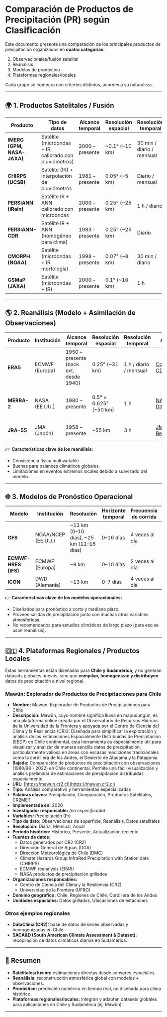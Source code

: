 # Comparación de Productos de Precipitación (PR) según Clasificación

Este documento presenta una comparación de los principales productos de precipitación organizados en **cuatro categorías**:  
1. Observacionales/fusión satelital  
2. Reanálisis  
3. Modelos de pronóstico  
4. Plataformas regionales/locales  

Cada grupo se compara con criterios distintos, acordes a su naturaleza.

---

## 🌍 1. Productos Satelitales / Fusión

| Producto   | Tipo de datos | Alcance temporal | Resolución espacial | Resolución temporal | Acceso | Tiempo real | Data histórica | Disponible en GEE |
|------------|---------------|------------------|---------------------|---------------------|--------|-------------|----------------|-------------------|
| **IMERG (GPM, NASA-JAXA)** | Satélite (microondas + IR, calibrado con pluviómetros) | 2000 – presente | ~0.1° (~10 km) | 30 min / diario / mensual | [NASA GPM](https://gpm.nasa.gov/data) | ✅ (versión Early Run) | ✅ (20+ años) | ✅ |
| **CHIRPS (UCSB)** | Satélite (IR) + interpolación de pluviómetros | 1981 – presente | 0.05° (~5 km) | Diario / mensual | [CHC UCSB](https://www.chc.ucsb.edu/data/chirps) | ❌ (rezago de semanas) | ✅ (40+ años) | ✅ |
| **PERSIANN (iRain)** | Satélite IR + ANN calibrado con microondas | 2000 – presente | 0.25° (~25 km) | 1 h / diario | [iRain](https://irain.eng.uci.edu/) | ✅ (latencia ~1 h) | ❌ (sin serie climática larga) | ❌ |
| **PERSIANN-CDR** | Satélite IR + ANN (homogéneo para clima) | 1983 – presente | 0.25° (~25 km) | Diario | [CHRS Data](https://chrsdata.eng.uci.edu/) | ❌ (rezago de meses) | ✅ (40+ años) | ✅ |
| **CMORPH (NOAA)** | Satélite (microondas + IR morfología) | 1998 – presente | 0.07° (~8 km) | 30 min / diario | [NOAA CPC](https://www.cpc.ncep.noaa.gov/products/janowiak/cmorph_description.html) | ✅ (near real time) | ✅ (25+ años) | ✅ |
| **GSMaP (JAXA)** | Satélite (microondas + IR) | 2000 – presente | 0.1° (~10 km) | 1 h | [JAXA GPM](https://sharaku.eorc.jaxa.jp/GSMaP/) | ✅ (near real time) | ✅ (20+ años) | ✅ |

---

## 🌎 2. Reanálisis (Modelo + Asimilación de Observaciones)

| Producto   | Institución | Alcance temporal | Resolución espacial | Resolución temporal | Acceso | Tiempo real | Variables multiclima | Disponible en GEE |
|------------|-------------|------------------|---------------------|---------------------|--------|-------------|----------------------|-------------------|
| **ERA5** | ECMWF (Europa) | 1950 – presente (back ext. desde 1940) | 0.25° (~31 km) | 1 h / diario / mensual | [Copernicus CDS](https://cds.climate.copernicus.eu/) | ❌ (rezago ~5 días) | ✅ (atmósfera completa, superficie y océano) | ✅ |
| **MERRA-2** | NASA (EE.UU.) | 1980 – presente | 0.5° × 0.625° (~50 km) | 1 h | [NASA GES DISC](https://gmao.gsfc.nasa.gov/reanalysis/MERRA-2/) | ❌ (rezago semanas) | ✅ (énfasis en aerosoles y balance radiativo) | ❌ (no directo) |
| **JRA-55** | JMA (Japón) | 1958 – presente | ~55 km | 3 h | [JMA Reanalysis](https://jra.kishou.go.jp/JRA-55/index_en.html) | ❌ | ✅ (larga serie climática) | ❌ |

👉 **Características clave de los reanálisis:**
- Consistencia física multivariable.  
- Buenas para balances climáticos globales.  
- Limitaciones en eventos extremos locales debido a suavizado del modelo.  

---

## 🌐 3. Modelos de Pronóstico Operacional

| Modelo | Institución | Resolución | Horizonte temporal | Frecuencia de corrida | Acceso |
|--------|-------------|------------|--------------------|------------------------|--------|
| **GFS** | NOAA/NCEP (EE.UU.) | ~13 km (0–10 días), ~25 km (11–16 días) | 0–16 días | 4 veces al día | [NOAA NOMADS](https://nomads.ncep.noaa.gov/) |
| **ECMWF-HRES (IFS)** | ECMWF (Europa) | ~9 km | 0–10 días | 2 veces al día | [ECMWF](https://www.ecmwf.int/en/forecasts/datasets) |
| **ICON** | DWD (Alemania) | ~13 km | 0–7 días | 4 veces al día | [DWD ICON](https://www.dwd.de/EN/ourservices/nwp_forecast_data/nwp_forecast_data.html) |

👉 **Características clave de los modelos operacionales:**
- Diseñados para pronóstico a corto y mediano plazo.  
- Proveen salidas de precipitación junto con muchas otras variables atmosféricas.  
- No recomendados para estudios climáticos de largo plazo (para eso se usan reanálisis).  

---

## 🇨🇱 4. Plataformas Regionales / Productos Locales

Estas herramientas están diseñadas para **Chile y Sudamérica**, y no generan datasets globales nuevos, sino que **compilan, homogenizan y distribuyen** datos de precipitación a nivel regional.  

### Mawün: Explorador de Productos de Precipitaciones para Chile

- **Nombre:** Mawün: Explorador de Productos de Precipitaciones para Chile  
- **Descripción:** Mawün, cuyo nombre significa lluvia en mapudungún, es una plataforma online creada por el Observatorio de Recursos Hídricos de la Universidad de la Frontera y apoyada por el Centro de Ciencia del Clima y la Resiliencia (CR)2. Diseñada para simplificar la exploración y análisis de las Estimaciones Espacialmente Distribuidas de Precipitación (EEDP) en Chile continental, esta herramienta es especialmente útil para visualizar y analizar de manera sencilla datos de precipitación, particularmente valiosa en áreas con escasas mediciones tradicionales como la cordillera de los Andes, el Desierto de Atacama y la Patagonia.  
- **Bajada:** Comparación de productos de precipitación con observaciones (1980/98 - 2022) en Chile continental. Permite una fácil visualización y análisis preliminar de estimaciones de precipitación distribuidas espacialmente.  
- **URL:** [https://mawun.cr2.cl](https://mawun.cr2.cl)  
- **Tipo:** Análisis comparativo y herramientas especializadas  
- **Palabras claves:** Precipitación, Comparación, Productos Satelitales, CR2MET  
- **Implementada en:** 2020  
- **Investigador responsable:** *(no especificado)*  
- **Variables:** Precipitación (Pr)  
- **Tipo de dato:** Observaciones de superficie, Reanálisis, Datos satelitales  
- **Resolución:** Diaria, Mensual, Anual  
- **Periodo histórico:** Histórico, Presente, Actualización reciente  
- **Fuentes de datos:**  
  - Datos generados por CR2 (CR2)  
  - Dirección General de Aguas (DGA)  
  - Dirección Meteorológica de Chile (DMC)  
  - Climate Hazards Group InfraRed Precipitation with Station data (CHIRPS)  
  - ECMWF reanalysis (ERA5)  
  - NASA productos de precipitación grillados  
- **Organizaciones responsables:**  
  - Centro de Ciencia del Clima y la Resiliencia (CR2)  
  - Universidad de la Frontera (UFRO)  
- **Dominio geográfico:** Chile, Regiones de Chile, Cordillera de los Andes  
- **Unidades espaciales:** Datos grillados, Ubicaciones de estaciones  


### Otros ejemplos regionales
- **DataClima (CR2):** base de datos de series observadas y homogenizadas en Chile.  
- **SACA&D (South American Climate Assessment & Dataset):** recopilación de datos climáticos diarios en Sudamérica.  

---

## 📌 Resumen
- **Satelitales/fusión:** estimaciones directas desde sensores espaciales.  
- **Reanálisis:** reconstrucción atmosférica global con modelos + observaciones.  
- **Pronóstico:** predicción numérica en tiempo real, no diseñada para clima histórico.  
- **Plataformas regionales/locales:** integran y adaptan datasets globales para aplicaciones en Chile y Sudamérica (ej. Mawün).  

---
